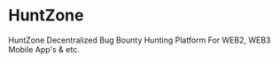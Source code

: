 # HuntZone
HuntZone Decentralized Bug Bounty Hunting Platform For WEB2, WEB3 Mobile App's &amp; etc. 
